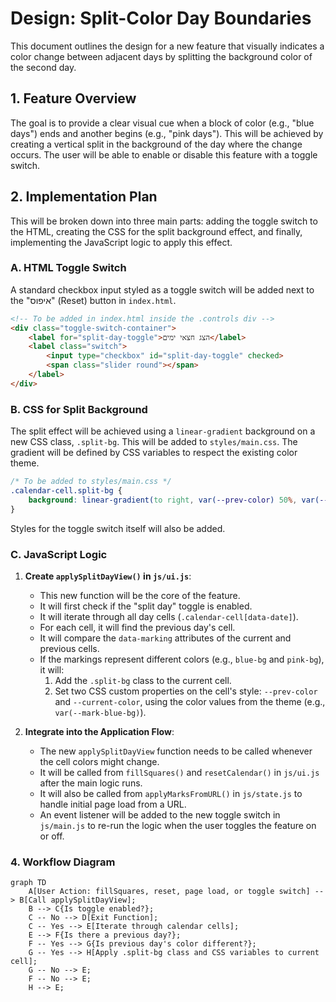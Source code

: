 # Design: Split-Color Day Boundaries

This document outlines the design for a new feature that visually indicates a color change between adjacent days by splitting the background color of the second day.

## 1. Feature Overview

The goal is to provide a clear visual cue when a block of color (e.g., "blue days") ends and another begins (e.g., "pink days"). This will be achieved by creating a vertical split in the background of the day where the change occurs. The user will be able to enable or disable this feature with a toggle switch.

## 2. Implementation Plan

This will be broken down into three main parts: adding the toggle switch to the HTML, creating the CSS for the split background effect, and finally, implementing the JavaScript logic to apply this effect.

### A. HTML Toggle Switch

A standard checkbox input styled as a toggle switch will be added next to the "איפוס" (Reset) button in `index.html`.

```html
<!-- To be added in index.html inside the .controls div -->
<div class="toggle-switch-container">
    <label for="split-day-toggle">הצג חצאי ימים</label>
    <label class="switch">
        <input type="checkbox" id="split-day-toggle" checked>
        <span class="slider round"></span>
    </label>
</div>
```

### B. CSS for Split Background

The split effect will be achieved using a `linear-gradient` background on a new CSS class, `.split-bg`. This will be added to `styles/main.css`. The gradient will be defined by CSS variables to respect the existing color theme.

```css
/* To be added to styles/main.css */
.calendar-cell.split-bg {
    background: linear-gradient(to right, var(--prev-color) 50%, var(--current-color) 50%);
}
```
Styles for the toggle switch itself will also be added.

### C. JavaScript Logic

1.  **Create `applySplitDayView()` in `js/ui.js`**:
    *   This new function will be the core of the feature.
    *   It will first check if the "split day" toggle is enabled.
    *   It will iterate through all day cells (`.calendar-cell[data-date]`).
    *   For each cell, it will find the previous day's cell.
    *   It will compare the `data-marking` attributes of the current and previous cells.
    *   If the markings represent different colors (e.g., `blue-bg` and `pink-bg`), it will:
        1.  Add the `.split-bg` class to the current cell.
        2.  Set two CSS custom properties on the cell's style: `--prev-color` and `--current-color`, using the color values from the theme (e.g., `var(--mark-blue-bg)`).

2.  **Integrate into the Application Flow**:
    *   The new `applySplitDayView` function needs to be called whenever the cell colors might change.
    *   It will be called from `fillSquares()` and `resetCalendar()` in `js/ui.js` after the main logic runs.
    *   It will also be called from `applyMarksFromURL()` in `js/state.js` to handle initial page load from a URL.
    *   An event listener will be added to the new toggle switch in `js/main.js` to re-run the logic when the user toggles the feature on or off.

### 4. Workflow Diagram

```mermaid
graph TD
    A[User Action: fillSquares, reset, page load, or toggle switch] --> B[Call applySplitDayView];
    B --> C{Is toggle enabled?};
    C -- No --> D[Exit Function];
    C -- Yes --> E[Iterate through calendar cells];
    E --> F{Is there a previous day?};
    F -- Yes --> G{Is previous day's color different?};
    G -- Yes --> H[Apply .split-bg class and CSS variables to current cell];
    G -- No --> E;
    F -- No --> E;
    H --> E;